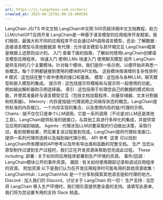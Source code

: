 ```yaml
---
url: https://js.langchain.com.cn/docs/
crawled_at: 2025-06-22T02:00:19.480556
---
```


LangChain JS/TS 中文文档
LangChain中文网 500页超详细中文文档教程，助力LLM/chatGPT应用开发
​
LangChain是一种基于语言模型的应用程序开发框架。我们相信，最强大和不同的应用程序不仅会通过API调用语言模型，还会:
了解数据
: 连接语言模型与其他数据源
有代理
: 允许语言模型与其环境交互
LangChain框架是根据上述原则设计的。
入门
​
查看下面的指南，了解如何使用LangChain创建语言模型应用程序。
快速入门
使用LLMs
快速入门
使用聊天模型
组件
​
LangChain提供支持的几个主要模块。针对每个模块，我们提供一些示例，以便开始并熟悉一些概念。每个示例都链接到使用的模块的API文档。
这些模块按递增的复杂性排列#
模式
: 这包括在整个库中使用的接口和基类。
模型
: 这包括与各种LLM，聊天模型和嵌入模型的集成。
提示符
: 这包括提示符模板和与提示符一起使用的功能，例如输出解析器和示例选择器。
索引
: 这包括用于处理您自己的数据的模式和功能，并使其准备好与语言模型交互（包括文档加载程序、向量存储器、文本分割器和检索器)。
Memory
: 内存是指链/代理调用之间保存状态的概念。LangChain提供标准的内存接口，一个内存实现的集合，以及使用内存的链/代理的示例。
Chains
: 链不仅仅只是单个LLM调用，它是一系列调用（不论是对LLM还是其他工具)。LangChain提供标准的链接口，与其他工具进行多样化的集成，并提供常见应用的端到端链。
Agents
: 代理涉及LLM对要采取的行动做出决策，采取行动，看到观察结果，然后重复该过程直到完成。LangChain提供代理标准接口，提供一系列代理供选择以及端到端代理示例。
API 参考
​
这里
可以找到LangChain所有模块的API参考以及所有导出类和函数的完整文档。
生产
​
当您从原型制作过渡到生产过程时，我们正在开发资源来帮助您完成此过程。
These including:
部署
: 关于如何将应用程序部署到生产环境的资源。
事件/回调
: LangChain模块公开的事件资源。
跟踪
: 有关如何使用跟踪记录和调试应用程序的资源。
附加资源
​
以下是我们认为在开发应用程序时可能有用的其他资源收集！
LangChainHub
: LangChainHub 是一个分享和探索其他语言链和代理的地方。
Discord
: 加入我们的 Discord，讨论关于 LangChain 的一切！
生产支持
: 当您将 LangChain 移入生产环境时，我们很乐意提供更全面的支持。请填写此表单，我们将为您设置专用的支持 Slack 频道。